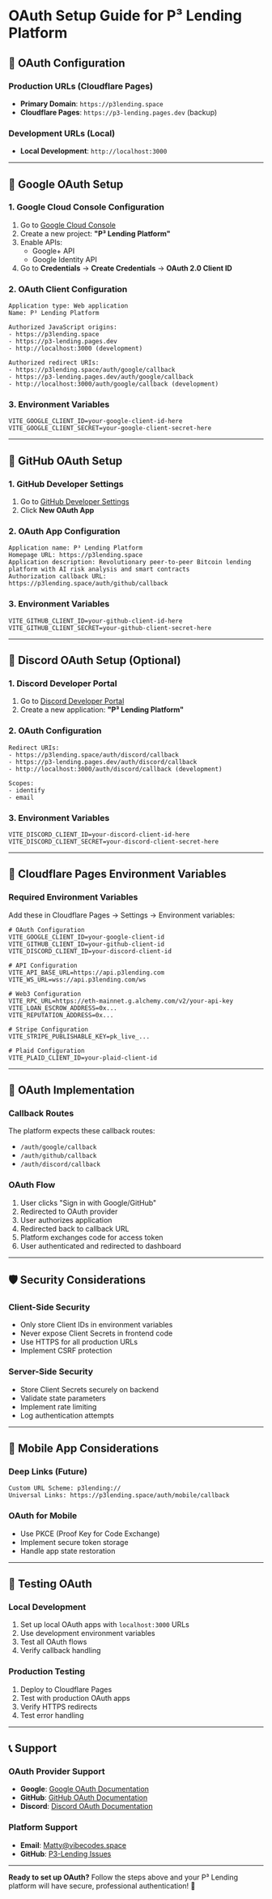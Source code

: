 # OAuth Setup Guide for P³ Lending Platform

## 🔐 OAuth Configuration

### **Production URLs (Cloudflare Pages)**
- **Primary Domain**: `https://p3lending.space`
- **Cloudflare Pages**: `https://p3-lending.pages.dev` (backup)

### **Development URLs (Local)**
- **Local Development**: `http://localhost:3000`

---

## 🔵 Google OAuth Setup

### **1. Google Cloud Console Configuration**
1. Go to [Google Cloud Console](https://console.cloud.google.com/)
2. Create a new project: **"P³ Lending Platform"**
3. Enable APIs:
   - Google+ API
   - Google Identity API
4. Go to **Credentials** → **Create Credentials** → **OAuth 2.0 Client ID**

### **2. OAuth Client Configuration**
```
Application type: Web application
Name: P³ Lending Platform

Authorized JavaScript origins:
- https://p3lending.space
- https://p3-lending.pages.dev
- http://localhost:3000 (development)

Authorized redirect URIs:
- https://p3lending.space/auth/google/callback
- https://p3-lending.pages.dev/auth/google/callback
- http://localhost:3000/auth/google/callback (development)
```

### **3. Environment Variables**
```env
VITE_GOOGLE_CLIENT_ID=your-google-client-id-here
VITE_GOOGLE_CLIENT_SECRET=your-google-client-secret-here
```

---

## 🐙 GitHub OAuth Setup

### **1. GitHub Developer Settings**
1. Go to [GitHub Developer Settings](https://github.com/settings/developers)
2. Click **New OAuth App**

### **2. OAuth App Configuration**
```
Application name: P³ Lending Platform
Homepage URL: https://p3lending.space
Application description: Revolutionary peer-to-peer Bitcoin lending platform with AI risk analysis and smart contracts
Authorization callback URL: https://p3lending.space/auth/github/callback
```

### **3. Environment Variables**
```env
VITE_GITHUB_CLIENT_ID=your-github-client-id-here
VITE_GITHUB_CLIENT_SECRET=your-github-client-secret-here
```

---

## 🔗 Discord OAuth Setup (Optional)

### **1. Discord Developer Portal**
1. Go to [Discord Developer Portal](https://discord.com/developers/applications)
2. Create a new application: **"P³ Lending Platform"**

### **2. OAuth Configuration**
```
Redirect URIs:
- https://p3lending.space/auth/discord/callback
- https://p3-lending.pages.dev/auth/discord/callback
- http://localhost:3000/auth/discord/callback (development)

Scopes:
- identify
- email
```

### **3. Environment Variables**
```env
VITE_DISCORD_CLIENT_ID=your-discord-client-id-here
VITE_DISCORD_CLIENT_SECRET=your-discord-client-secret-here
```

---

## 🚀 Cloudflare Pages Environment Variables

### **Required Environment Variables**
Add these in Cloudflare Pages → Settings → Environment variables:

```env
# OAuth Configuration
VITE_GOOGLE_CLIENT_ID=your-google-client-id
VITE_GITHUB_CLIENT_ID=your-github-client-id
VITE_DISCORD_CLIENT_ID=your-discord-client-id

# API Configuration
VITE_API_BASE_URL=https://api.p3lending.com
VITE_WS_URL=wss://api.p3lending.com/ws

# Web3 Configuration
VITE_RPC_URL=https://eth-mainnet.g.alchemy.com/v2/your-api-key
VITE_LOAN_ESCROW_ADDRESS=0x...
VITE_REPUTATION_ADDRESS=0x...

# Stripe Configuration
VITE_STRIPE_PUBLISHABLE_KEY=pk_live_...

# Plaid Configuration
VITE_PLAID_CLIENT_ID=your-plaid-client-id
```

---

## 🔧 OAuth Implementation

### **Callback Routes**
The platform expects these callback routes:
- `/auth/google/callback`
- `/auth/github/callback`
- `/auth/discord/callback`

### **OAuth Flow**
1. User clicks "Sign in with Google/GitHub"
2. Redirected to OAuth provider
3. User authorizes application
4. Redirected back to callback URL
5. Platform exchanges code for access token
6. User authenticated and redirected to dashboard

---

## 🛡️ Security Considerations

### **Client-Side Security**
- Only store Client IDs in environment variables
- Never expose Client Secrets in frontend code
- Use HTTPS for all production URLs
- Implement CSRF protection

### **Server-Side Security**
- Store Client Secrets securely on backend
- Validate state parameters
- Implement rate limiting
- Log authentication attempts

---

## 📱 Mobile App Considerations

### **Deep Links (Future)**
```
Custom URL Scheme: p3lending://
Universal Links: https://p3lending.space/auth/mobile/callback
```

### **OAuth for Mobile**
- Use PKCE (Proof Key for Code Exchange)
- Implement secure token storage
- Handle app state restoration

---

## 🔄 Testing OAuth

### **Local Development**
1. Set up local OAuth apps with `localhost:3000` URLs
2. Use development environment variables
3. Test all OAuth flows
4. Verify callback handling

### **Production Testing**
1. Deploy to Cloudflare Pages
2. Test with production OAuth apps
3. Verify HTTPS redirects
4. Test error handling

---

## 📞 Support

### **OAuth Provider Support**
- **Google**: [Google OAuth Documentation](https://developers.google.com/identity/protocols/oauth2)
- **GitHub**: [GitHub OAuth Documentation](https://docs.github.com/en/developers/apps/building-oauth-apps)
- **Discord**: [Discord OAuth Documentation](https://discord.com/developers/docs/topics/oauth2)

### **Platform Support**
- **Email**: Matty@vibecodes.space
- **GitHub**: [P3-Lending Issues](https://github.com/Mattjhagen/P3-Lending/issues)

---

**Ready to set up OAuth?** Follow the steps above and your P³ Lending platform will have secure, professional authentication! 🚀
